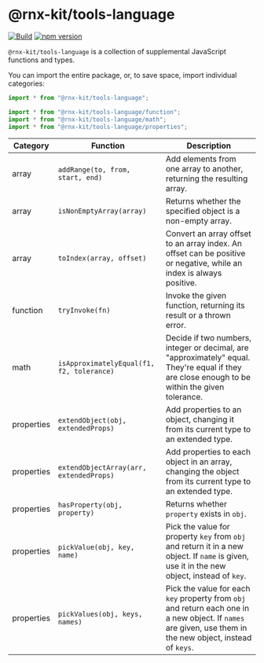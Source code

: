 <!--remove-block start-->

# @rnx-kit/tools-language

[![Build](https://github.com/microsoft/rnx-kit/actions/workflows/build.yml/badge.svg)](https://github.com/microsoft/rnx-kit/actions/workflows/build.yml)
[![npm version](https://img.shields.io/npm/v/@rnx-kit/tools-language)](https://www.npmjs.com/package/@rnx-kit/tools-language)

<!--remove-block end-->

`@rnx-kit/tools-language` is a collection of supplemental JavaScript functions
and types.

You can import the entire package, or, to save space, import individual
categories:

```typescript
import * from "@rnx-kit/tools-language";

import * from "@rnx-kit/tools-language/function";
import * from "@rnx-kit/tools-language/math";
import * from "@rnx-kit/tools-language/properties";
```

<!-- The following table can be updated by running `yarn update-readme` -->
<!-- @rnx-kit/api start -->

| Category   | Function                                  | Description                                                                                                                                                 |
| ---------- | ----------------------------------------- | ----------------------------------------------------------------------------------------------------------------------------------------------------------- |
| array      | `addRange(to, from, start, end)`          | Add elements from one array to another, returning the resulting array.                                                                                      |
| array      | `isNonEmptyArray(array)`                  | Returns whether the specified object is a non-empty array.                                                                                                  |
| array      | `toIndex(array, offset)`                  | Convert an array offset to an array index. An offset can be positive or negative, while an index is always positive.                                        |
| function   | `tryInvoke(fn)`                           | Invoke the given function, returning its result or a thrown error.                                                                                          |
| math       | `isApproximatelyEqual(f1, f2, tolerance)` | Decide if two numbers, integer or decimal, are "approximately" equal. They're equal if they are close enough to be within the given tolerance.              |
| properties | `extendObject(obj, extendedProps)`        | Add properties to an object, changing it from its current type to an extended type.                                                                         |
| properties | `extendObjectArray(arr, extendedProps)`   | Add properties to each object in an array, changing the object from its current type to an extended type.                                                   |
| properties | `hasProperty(obj, property)`              | Returns whether `property` exists in `obj`.                                                                                                                 |
| properties | `pickValue(obj, key, name)`               | Pick the value for property `key` from `obj` and return it in a new object. If `name` is given, use it in the new object, instead of `key`.                 |
| properties | `pickValues(obj, keys, names)`            | Pick the value for each `key` property from `obj` and return each one in a new object. If `names` are given, use them in the new object, instead of `keys`. |

<!-- @rnx-kit/api end -->
